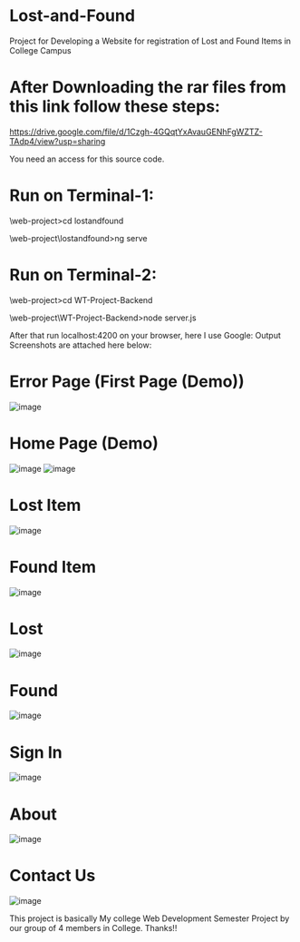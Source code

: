 # Lost-and-Found
Project for Developing a Website for registration of Lost and Found Items in College Campus

# After Downloading the rar files from this link follow these steps:
https://drive.google.com/file/d/1Czgh-4GQqtYxAvauGENhFgWZTZ-TAdp4/view?usp=sharing

You need an access for this source code.
# Run on Terminal-1:
\web-project>cd lostandfound

\web-project\lostandfound>ng serve

# Run on Terminal-2:
\web-project>cd WT-Project-Backend

\web-project\WT-Project-Backend>node server.js

After that run localhost:4200 on your browser, here I use Google:
Output Screenshots are attached here below:

# Error Page (First Page (Demo))
![image](https://user-images.githubusercontent.com/60848251/143475248-f28628b9-d335-4801-9e0c-2bd25f2f2849.png)

# Home Page (Demo)
![image](https://user-images.githubusercontent.com/60848251/143475714-79318881-85e3-4e34-a2dd-ac9f64cec10f.png)
![image](https://user-images.githubusercontent.com/60848251/143475767-2ed4c2a8-5bca-4958-b7fa-b61718edbca5.png)

# Lost Item
![image](https://user-images.githubusercontent.com/60848251/143475832-ed55f351-cba8-47b3-a8fa-25dc67be7f37.png)

# Found Item
![image](https://user-images.githubusercontent.com/60848251/143475889-74d3430c-9b4e-4a49-ae98-263a053af46b.png)

# Lost
![image](https://user-images.githubusercontent.com/60848251/143476216-554b10b8-2444-413a-98dc-c68226c7d53f.png)

# Found
![image](https://user-images.githubusercontent.com/60848251/143476441-143d866e-0687-4148-a741-5e31725fa3a8.png)

# Sign In
![image](https://user-images.githubusercontent.com/60848251/143476486-5620b1a4-e39b-48b1-bb85-dc22c35776ff.png)

# About
![image](https://user-images.githubusercontent.com/60848251/143476510-c75d8e1c-841e-41d0-9745-d89377eca5ba.png)

# Contact Us
![image](https://user-images.githubusercontent.com/60848251/143476544-b0c5b5ee-1bc1-494d-aef5-9f26eb84a2bb.png)

This project is basically My college Web Development Semester Project by our group of 4 members in College.
Thanks!!
